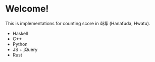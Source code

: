 # Welcome!  
This is implementations for counting score in 화투 (Hanafuda, Hwatu).  
- Haskell 
- C++  
- Python  
- JS + jQuery
- Rust